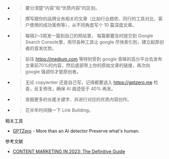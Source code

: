 - > 要分清楚“内容”和“优质内容”的区别。
- > 撰写跟你的品牌业务相关的文章（比如行业趋势、同行的工具对比、客户使用的成功案例等），从不同角度写个 10 篇深度文章。
- > 每隔2~3周发一篇到自己的网站里， 每篇都要及时提交到 Google Search Console里，用尽各种工具让 google 尽快索引到，建立起原创者的首发优势。
- > 前往 https://medium.com 等特别受到 google 青睐的高分平台去发布文章前70%的内容，然后底部带上你的原始文章的链接，再次向 google 强调你才是原创者。
- > 无论 copywriter 还是自己写，记得都要送入 https://gptzero.me 检查，反复修改，确保 AI 痕迹低于 40% 再发。
- > 发掘更多的长尾关键字、并进行对应的优质内容创作。
- > 花半年时间搞一下 Link Building。

相关工具

- [GPTZero](https://gptzero.me/) - More than an AI detector Preserve what's human.

参考文献

- [CONTENT MARKETING IN 2023: The Definitive Guide](https://backlinko.com/content-marketing-this-year)
